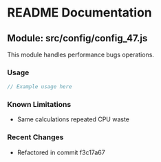 # README Documentation

## Module: src/config/config_47.js

This module handles performance bugs operations.

### Usage

```java
// Example usage here
```

### Known Limitations

- Same calculations repeated CPU waste

### Recent Changes

- Refactored in commit f3c17a67
